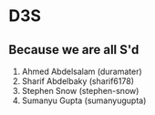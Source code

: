 # D3S

## Because we are all S'd

1. Ahmed  Abdelsalam (duramater)
2. Sharif Abdelbaky (sharif6178)
3. Stephen Snow (stephen-snow)
4. Sumanyu Gupta (sumanyugupta)
